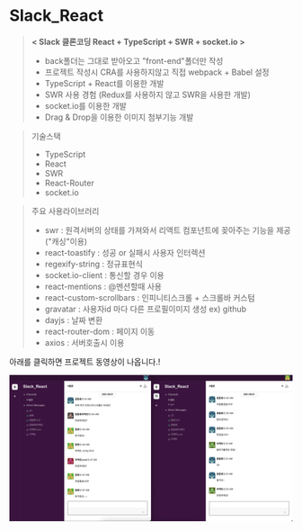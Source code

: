 # Slack_React

> <b>< Slack 클론코딩 React + TypeScript + SWR + socket.io ></b> </br>
>- back폴더는 그대로 받아오고 "front-end"폴더만 작성
>- 프로젝트 작성시 CRA를 사용하지않고 직접 webpack + Babel 설정
>- TypeScript + React를 이용한 개발
>- SWR 사용 경험 (Redux를 사용하지 않고 SWR을 사용한 개발)
>- socket.io를 이용한 개발
>- Drag & Drop을 이용한 이미지 첨부기능 개발

> 기술스택
>- TypeScript
>- React
>- SWR
>- React-Router
>- socket.io

> 주요 사용라이브러리
>- swr : 원격서버의 상태를 가져와서 리액트 컴포넌트에 꽂아주는 기능을 제공 ("캐싱"이용)
>- react-toastify : 성공 or 실패시 사용자 인터렉션
>- regexify-string : 정규표현식
>- socket.io-client : 통신할 경우 이용
>- react-mentions : @멘션할때 사용
>- react-custom-scrollbars : 인피니티스크롤 + 스크롤바 커스텀
>- gravatar : 사용자id 마다 다른 프로필이미지 생성 ex) github
>- dayjs : 날짜 변환
>- react-router-dom : 페이지 이동
>- axios : 서버호출시 이용

아래를 클릭하면 프로젝트 동영상이 나옵니다.!

[![영상을 보기위해 클릭해주세요](images/thumbnail.png)](https://user-images.githubusercontent.com/55338435/120220572-e8f1f580-c277-11eb-8be0-ce15ef784567.mp4)


